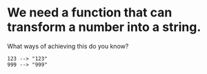# We need a function that can transform a number into a string.

What ways of achieving this do you know?

```
123 --> "123"
999 --> "999"
```

